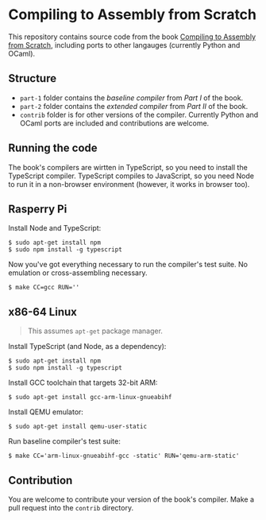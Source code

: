 # Compiling to Assembly from Scratch

This repository contains source code from the book [Compiling to Assembly from Scratch](https://keleshev.com/compiling-to-assembly-from-scratch-the-book), including ports to other langauges (currently Python and OCaml).

## Structure

* `part-1` folder contains the *baseline compiler* from *Part I* of the book.
* `part-2` folder contains the *extended compiler* from *Part II* of the book.
* `contrib` folder is for other versions of the compiler. Currently Python and OCaml ports are included and contributions are welcome.



## Running the code

The book's compilers are wirtten in TypeScript, so you need to install the TypeScript compiler.
TypeScript compiles to JavaScript, so you need Node to run it in a non-browser environment (however, it works in browser too).


## Rasperry Pi

Install Node and TypeScript:

    $ sudo apt-get install npm
    $ sudo npm install -g typescript


Now you've got everything necessary to run the compiler's test suite.
No emulation or cross-assembling necessary.


    $ make CC=gcc RUN=''


## x86-64 Linux

> This assumes `apt-get` package manager.

Install TypeScript (and Node, as a dependency):

    $ sudo apt-get install npm
    $ sudo npm install -g typescript

Install GCC toolchain that targets 32-bit ARM:

    $ sudo apt-get install gcc-arm-linux-gnueabihf

Install QEMU emulator:

    $ sudo apt-get install qemu-user-static

Run baseline compiler's test suite:

    $ make CC='arm-linux-gnueabihf-gcc -static' RUN='qemu-arm-static'




<!-- TODO

## macOS on Intel

Insall [Homebrew package manager](https://brew.sh/).

Install TypeScript (and Node, as a dependency):

    $ brew install typescript

Install GCC toolchain that targets 32-bit ARM:

    $ brew cask instal gcc-arm-embedded
    $ brew install arm-linux-gnueabihf-binutils


-->


## Contribution

You are welcome to contribute your version of the book's compiler.
Make a pull request into the `contrib` directory.
